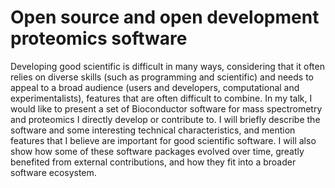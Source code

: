 # Open source and open development proteomics software 

Developing good scientific is difficult in many ways, considering that
it often relies on diverse skills (such as programming and scientific)
and needs to appeal to a broad audience (users and developers,
computational and experimentalists), features that are often difficult
to combine. In my talk, I would like to present a set of Bioconductor
software for mass spectrometry and proteomics I directly develop or
contribute to. I will briefly describe the software and some
interesting technical characteristics, and mention features that I
believe are important for good scientific software. I will also show
how some of these software packages evolved over time, greatly
benefited from external contributions, and how they fit into a broader
software ecosystem.


